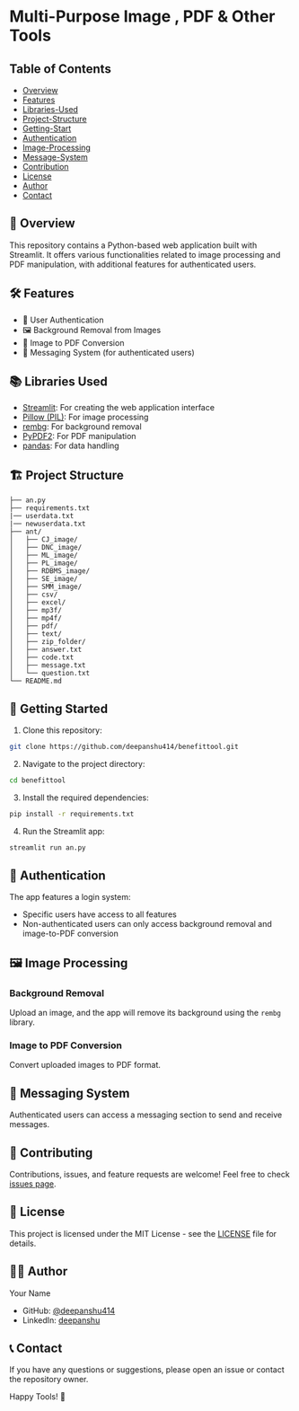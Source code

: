 # Multi-Purpose Image , PDF & Other Tools
## Table of Contents
- [Overview](#-overview)
- [Features](#%EF%B8%8F-features)
- [Libraries-Used](#-libraries-used)
- [Project-Structure](#%EF%B8%8F-project-structure)
- [Getting-Start](#-getting-started)
- [Authentication](#-authentication)
- [Image-Processing](#%EF%B8%8F-image-processing)
- [Message-System](#-messaging-system)
- [Contribution](#-contributing)
- [License](#-license)
- [Author](#-author)
- [Contact](#-contact)
  
## 🚀 Overview

This repository contains a Python-based web application built with Streamlit. It offers various functionalities related to image processing and PDF manipulation, with additional features for authenticated users.

## 🛠️ Features

- 🔐 User Authentication
- 🖼️ Background Removal from Images
- 📄 Image to PDF Conversion
- 💬 Messaging System (for authenticated users)

## 📚 Libraries Used

- [Streamlit](https://streamlit.io/): For creating the web application interface
- [Pillow (PIL)](https://python-pillow.org/): For image processing
- [rembg](https://github.com/danielgatis/rembg): For background removal
- [PyPDF2](https://pypdf2.readthedocs.io/): For PDF manipulation
- [pandas](https://pandas.pydata.org/): For data handling

## 🏗️ Project Structure
```
├── an.py
├── requirements.txt
|── userdata.txt
|── newuserdata.txt
├── ant/
│   ├── CJ_image/
│   ├── DNC_image/
│   ├── ML_image/
│   ├── PL_image/
│   ├── RDBMS_image/
│   ├── SE_image/
│   ├── SMM_image/
│   ├── csv/
│   ├── excel/
│   ├── mp3f/
│   ├── mp4f/
│   ├── pdf/
│   ├── text/
│   ├── zip_folder/
│   ├── answer.txt
│   ├── code.txt
│   ├── message.txt
│   └── question.txt
└── README.md
```
## 🚀 Getting Started

1. Clone this repository:
```sh
git clone https://github.com/deepanshu414/benefittool.git
```
2. Navigate to the project directory:
```sh
cd benefittool
```
3. Install the required dependencies:
```sh
pip install -r requirements.txt
```
4. Run the Streamlit app:
```sh
streamlit run an.py
```

## 🔑 Authentication

The app features a login system:
- Specific users have access to all features
- Non-authenticated users can only access background removal and image-to-PDF conversion

## 🖼️ Image Processing

### Background Removal
Upload an image, and the app will remove its background using the `rembg` library.

### Image to PDF Conversion
Convert uploaded images to PDF format.

## 💬 Messaging System

Authenticated users can access a messaging section to send and receive messages.

## 🤝 Contributing

Contributions, issues, and feature requests are welcome! Feel free to check [issues page](https://github.com/deepanshu414/benefittool/issues).

## 📝 License

This project is licensed under the MIT License - see the [LICENSE](LICENSE) file for details.


## 👨‍💻 Author

Your Name
- GitHub: [@deepanshu414](https://github.com/deepanshu414)
- LinkedIn: [deepanshu](https://www.linkedin.com/in/deepanshu-antil-865508263/)

## 📞 Contact
If you have any questions or suggestions, please open an issue or contact the repository owner.

Happy Tools! 🎉



